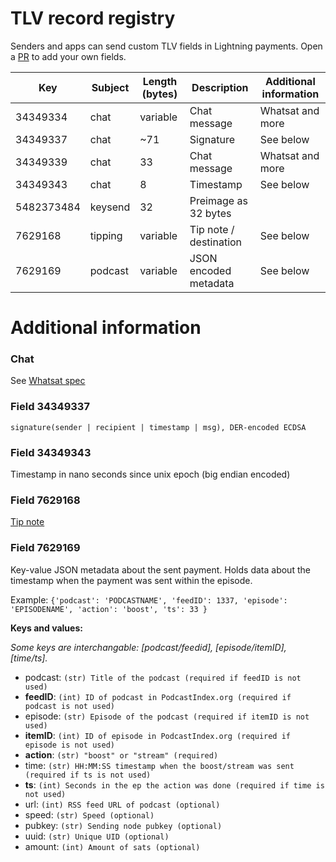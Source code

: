 # TLV record registry
Senders and apps can send custom TLV fields in Lightning payments. Open a [PR](https://github.com/satoshisstream/satoshis.stream/pulls) to add your own fields.


| Key        	| Subject 	| Length (bytes) 	| Description                	| Additional information 	|
|------------	|---------	|----------------	|----------------------------	|------------------------	|
| 34349334      | chat          | variable              | Chat message                  | Whatsat and more              |
| 34349337      | chat          | ~71                   | Signature                     | See below                     |
| 34349339      | chat          | 33                    | Chat message                  | Whatsat and more              |
| 34349343      | chat          | 8                     | Timestamp                     | See below                     |
| 5482373484    | keysend       | 32                    | Preimage as 32 bytes          |                               |
| 7629168       | tipping       | variable              | Tip note / destination        | See below                     |
| 7629169       | podcast       | variable              | JSON encoded metadata         | See below                     |



# Additional information
### Chat
See [Whatsat spec](https://github.com/joostjager/whatsat#protocol)
### Field 34349337
`signature(sender | recipient | timestamp | msg), DER-encoded ECDSA`
### Field 34349343
Timestamp in nano seconds since unix epoch (big endian encoded)
### Field 7629168
[Tip note](https://github.com/lightningnetwork/lnd/releases/tag/v0.9.0-beta)
### Field 7629169
Key-value JSON metadata about the sent payment. Holds data about the timestamp when the payment was sent within the episode.

Example: `{'podcast': 'PODCASTNAME', 'feedID': 1337, 'episode': 'EPISODENAME', 'action': 'boost', 'ts': 33 }`

**Keys and values:**

_Some keys are interchangable: [podcast/feedid], [episode/itemID], [time/ts]._

* podcast: `(str) Title of the podcast (required if feedID is not used)`
* **feedID**: `(int) ID of podcast in PodcastIndex.org (required if podcast is not used)`
* episode: `(str) Episode of the podcast (required if itemID is not used)`
* **itemID**: `(int) ID of episode in PodcastIndex.org (required if episode is not used)`
* **action**: `(str) "boost" or "stream" (required)`
* time: `(str) HH:MM:SS timestamp when the boost/stream was sent (required if ts is not used)`
* **ts**: `(int) Seconds in the ep the action was done (required if time is not used)`
* url: `(int) RSS feed URL of podcast (optional)`
* speed: `(str) Speed (optional)`
* pubkey: `(str) Sending node pubkey (optional)`
* uuid: `(str) Unique UID (optional)`
* amount: `(int) Amount of sats (optional)`

